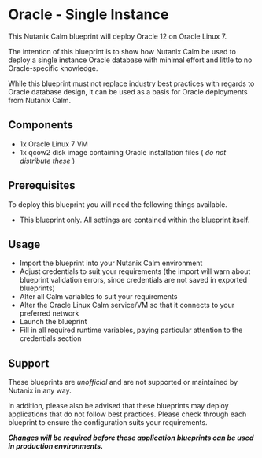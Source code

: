 # Oracle - Single Instance

This Nutanix Calm blueprint will deploy Oracle 12 on Oracle Linux 7.

The intention of this blueprint is to show how Nutanix Calm be used to deploy a single instance Oracle database with minimal effort and little to no Oracle-specific knowledge.

While this blueprint must not replace industry best practices with regards to Oracle database design, it can be used as a basis for Oracle deployments from Nutanix Calm.

## Components

- 1x Oracle Linux 7 VM
- 1x qcow2 disk image containing Oracle installation files ( *do not distribute these* )

## Prerequisites

To deploy this blueprint you will need the following things available.

- This blueprint only.  All settings are contained within the blueprint itself.

## Usage

- Import the blueprint into your Nutanix Calm environment
- Adjust credentials to suit your requirements (the import will warn about blueprint validation errors, since credentials are not saved in exported blueprints)
- Alter all Calm variables to suit your requirements
- Alter the Oracle Linux Calm service/VM so that it connects to your preferred network
- Launch the blueprint
- Fill in all required runtime variables, paying particular attention to the credentials section

## Support

These blueprints are *unofficial* and are not supported or maintained by Nutanix in any way.

In addition, please also be advised that these blueprints may deploy applications that do not follow best practices.  Please check through each blueprint to ensure the configuration suits your requirements.

***Changes will be required before these application blueprints can be used in production environments.***